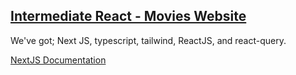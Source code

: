 <h2><a href="https://www.youtube.com/watch?v=Tdp_S_72mSI">Intermediate React - Movies Website</a></h2>

<p>We've got; Next JS, typescript, tailwind, ReactJS, and react-query.</p>

<a href="https://nextjs.org/docs/basic-features/pages">NextJS Documentation</a>


